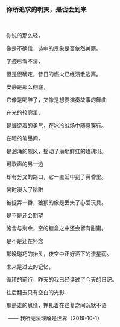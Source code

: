 ### 你所追求的明天，是否会到来

​									

你说的那么轻，

像是不确信，诗中的景象是否依然美丽。



字迹已看不清，

但是很确定，昔日的燃火已经溃散逃离。



安静是那么彻底，

它像是喝醉了，又像是想要演奏故事的舞曲



在光的轮廓里，

是缠绕着的勇气，在冰冷战场中随意穿行。



在暗的笔墨间，

是汹涌的烈风，摇动了满地鲜红的玫瑰羽。



可歌声的另一边

却有分叉的路口，它一直延申到了黄昏里。



何时漫入了陷阱

被捉弄一番，狼狈的像是丢失了心爱玩具。



是不是还会期望

施舍与剩余，空的糖盒之中还会留有甜蜜。



是不是还在怀念

那晚碰巧的抬头，夜空中正好洒下的流星雨。



未来是过去的记忆，

循环的前行，昨天的我已经读过了今天的日记。



往后翻去只有空白的光影

那是谁的思绪，挣扎着在往复之间沉默不语



​											—— 我所无法理解是世界（2019-10-1）